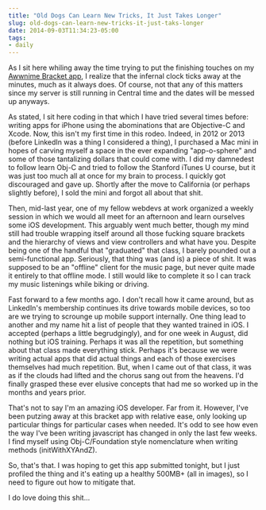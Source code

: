 ```yaml
---
title: "Old Dogs Can Learn New Tricks, It Just Takes Longer"
slug: old-dogs-can-learn-new-tricks-it-just-taks-longer
date: 2014-09-03T11:34:23-05:00
tags:
- daily
---
```

As I sit here whiling away the time trying to put the finishing touches on my [Awwnime Bracket app](https://www.youtube.com/watch?v=PoghOn8Abs8), I realize that the infernal clock ticks away at the minutes, much as it always does. Of course, not that any of this matters since my server is still running in Central time and the dates will be messed up anyways.

As stated, I sit here coding in that which I have tried several times before: writing apps for iPhone using the abominations that are Objective-C and Xcode. Now, this isn't my first time in this rodeo. Indeed, in 2012 or 2013 (before LinkedIn was a thing I considered a thing), I purchased a Mac mini in hopes of carving myself a space in the ever expanding "app-o-sphere" and some of those tantalizing dollars that could come with. I did my damnedest to follow learn Obj-C and tried to follow the Stanford iTunes U course, but it was just too much all at once for my brain to process. I quickly got discouraged and gave up. Shortly after the move to California (or perhaps slightly before), I sold the mini and forgot all about that shit.

Then, mid-last year, one of my fellow webdevs at work organized a weekly session in which we would all meet for an afternoon and learn ourselves some iOS development. This arguably went much better, though my mind still had trouble wrapping itself around all those fucking square brackets and the hierarchy of views and view controllers and what have you. Despite being one of the handful that "graduated" that class, I barely pounded out a semi-functional app. Seriously, that thing was (and is) a piece of shit. It was supposed to be an "offline" client for the music page, but never quite made it entirely to that offline mode. I still would like to complete it so I can track my music listenings while biking or driving.

Fast forward to a few months ago. I don't recall how it came around, but as LinkedIn's membership continues its drive towards mobile devices, so too are we trying to scrounge up mobile support internally. One thing lead to another and my name hit a list of people that they wanted trained in iOS. I accepted (perhaps a little begrudgingly), and for one week in August, did nothing but iOS training. Perhaps it was all the repetition, but something about that class made everything stick. Perhaps it's because we were writing actual apps that did actual things and each of those exercises themselves had much repetition. But, when I came out of that class, it was as if the clouds had lifted and the chorus sang out from the heavens. I'd finally grasped these ever elusive concepts that had me so worked up in the months and years prior.

That's not to say I'm an amazing iOS developer. Far from it. However, I've been putzing away at this bracket app with relative ease, only looking up particular things for particular cases when needed. It's odd to see how even the way I've been writing javascript has changed in only the last few weeks. I find myself using Obj-C/Foundation style nomenclature when writing methods (initWithXYAndZ).

So, that's that. I was hoping to get this app submitted tonight, but I just profiled the thing and it's eating up a healthy 500MB+ (all in images), so I need to figure out how to mitigate that.

I do love doing this shit...
